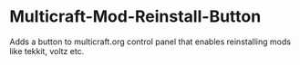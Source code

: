 Multicraft-Mod-Reinstall-Button
===============================

Adds a button to multicraft.org control panel that enables reinstalling mods like tekkit, voltz etc.
